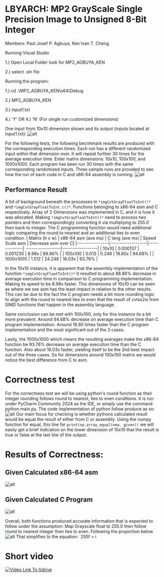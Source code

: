 # LBYARCH: MP2 GrayScale Single Precision Image to Unsigned 8-Bit Integer

Members:
Paul Josef P. Agbuya,
Ken Ivan T. Cheng

Running Visual Studio

1.) Open Local Folder look for MP2_AGBUYA_KEN

2.) select .sln file

Running the program:

1.) cd .\MP2_AGBUYA_KEN\x64\Debug

2.) MP2_AGBUYA_KEN

3.) input1.txt

4.) 'Y'
OR
4.) 'N' (For single run customized dimensions)


One input from 10x10 dimension shown and its output (inputs located at input1.txt):
![alt](./pics/1.png)

For the following tests, the following becnhmark results are produced with the corresponding execution times. Each run has a different randomized input within that dimension over. It will repeat further 30 times for the average execution time. 
Enter matrix dimensions: 10x10, 100x100, and 1000x1000. Each program has been run 30 times with the same corresponding randomized inputs. Three sample runs are provided to see how the run of each code in C and x86-64 assembly is running.
![alt](./pics/20241202000509.png)


## Performance Result
A bit of background beneath the processes in ``*imgCvtGrayFloatToInt()*`` and ``*imgCvtGrayFloatToInt_c()*``. Functions belonging to x86-64 asm and C respectively. Array of 2-Dimensions was implemented in C, and it is how it was allocated. Making ``*imgCvtGrayFloatToInt()*`` need to process two pointers and then correspondingly converting it via multiplying to 255.0 then back to integer. The C programming function would need additional logic comparing the round to nearest and an additional ties to even condition.
| Matrix (h x w) | x86-64 asm   (ave ms) | C lang (ave ms)  | Speed Scale asm  | Decrease asm over C|
|----------------|-------------------|--------------| ------------------|------------------|
| 10x10          | 0.000137	     | 0.001230	    | 8.98x		| 88.86%		|
| 100x100        | 0.013     | 0.248    | 18.80x		| 94.68%	|
| 1000x1000      | 1.512     | 24.248     | 16.03x		| 93.76%		|



In the 10x10 instance, it is apparent that the assembly implementation of the function ``*imgCvtGrayFloatToInt()*`` it resulted to about 88.86% decrease in average execution time in comparison to C programming implementation. Making its speed to be 8.98x faster. This dimensions of 10x10 can be seen as where we see asm has the least impact in relation to the other results. This can be due to the fact the C program needs a bit more rounding logic to align with the round to nearest ties to even that the result of cvtss2si from SIMD functions that happen in the assembly language.

Same conclusion can be met with 100x100, only for this instance its a bit more prevalent. Around 94.68% decrease on average execution time than C program implementation. Around 18.80 times faster than the C program implementation and the most significant out of the 3 cases.

Lastly, the 1000x1000 which means the resulting averages make the x86-64 function be 93.76% decrease on average execution time than the C function. Also about 16.03x faster, yielding itself to be the 2nd best impact out of the three cases. So for dimensions around 100x100 matrix we would notice the best difference from C to asm.









# Correctness test

For the correctness test we will be using python's round function as their integer rounding follows round to nearest, ties to even conditions. It is run under PyCharm Community 2024 as the IDE, or simply use the command python main.py. The code implementation of python follow produce as so:
![alt](./pics/20241202005119.png)
Our main focus for checking is whether pythons calculated result would be equal the result of either from C or assembly. Using the numpy function for equal, this line for `print(np.array_equal(new, given))` we will easily get a brief indication on the lower dimension of 10x10 that the result is true or false at the last line of the output.

# Results of Correctness:

## Given Calculated x86-64 asm
![alt](./pics/20241202001234.png)


## Given Calculated C Program
![alt](./pics/20241202001318.png)

Overall, both functions produced accurate information that is expected to follow under the assumption: Map Grayscale float to 255.0 then follow round to nearest integer then ties to even. Following the proportion below
![alt](./pics/20241202003630.png)
That simplifies to the equation:  `255f = i


# Short video

[![Video Link To Gdrive](https://drive.google.com/file/d/1V0x8VYjPYNt5sWjrzteuETLy7Q9tDMmF/view)](https://drive.google.com/file/d/1V0x8VYjPYNt5sWjrzteuETLy7Q9tDMmF/view?usp=sharing)

